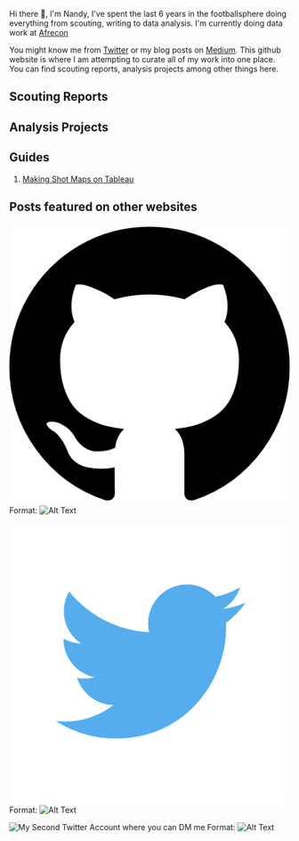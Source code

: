 Hi there 👋, I'm Nandy, I've spent the last 6 years in the footballsphere doing everything from scouting, writing to data analysis. I'm currently doing data work at [Afrecon](https://afreconscout.com/)

You might know me from [Twitter](https://twitter.com/nandy_sd) or my blog posts on [Medium](https://sagnikdas1.medium.com/). This github website is where I am attempting to curate all of my work into one place. You can find scouting reports, analysis projects among other things here. 

## Scouting Reports 

## Analysis Projects

## Guides 
1. [Making Shot Maps on Tableau](https://sagnikdas1.medium.com/tabguide-1-making-shot-maps-1c030f08393e) 

## Posts featured on other websites



![GitHub](assets/images/ghub.png)
Format: ![Alt Text](https://github.com/nandy47)


![Twitter](assets/images/twt.png)
Format: ![Alt Text](https://twitter.com/nandy_sd)


![My Second Twitter Account where you can DM me](/images/twt.png)
Format: ![Alt Text](https://twitter.com/NdyStats)
